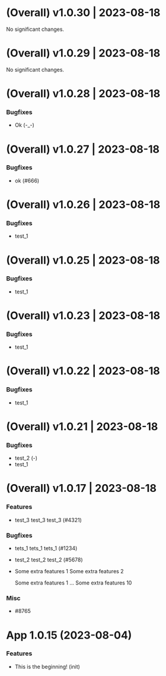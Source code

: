 (Overall) v1.0.30 | 2023-08-18
==============================

No significant changes.


(Overall) v1.0.29 | 2023-08-18
==============================

No significant changes.


(Overall) v1.0.28 | 2023-08-18
==============================

### Bugfixes

- Ok (-_-)


(Overall) v1.0.27 | 2023-08-18
==============================

### Bugfixes

- ok (#666)


(Overall) v1.0.26 | 2023-08-18
==============================

### Bugfixes

- test_1


(Overall) v1.0.25 | 2023-08-18
==============================

### Bugfixes

- test_1


(Overall) v1.0.23 | 2023-08-18
==============================

### Bugfixes

- test_1


(Overall) v1.0.22 | 2023-08-18
==============================

### Bugfixes

- test_1


(Overall) v1.0.21 | 2023-08-18
==============================

### Bugfixes

- test_2 (-)
- test_1


(Overall) v1.0.17 | 2023-08-18
==============================

### Features

- test_3 test_3 test_3 (#4321)

### Bugfixes

- tets_1 tets_1 tets_1 (#1234)
- test_2 test_2 test_2 (#5678)
- Some extra features 1
  Some extra features 2

  Some extra features 1
  ...
  Some extra features 10

### Misc

- #8765


# App 1.0.15 (2023-08-04)

### Features

- This is the beginning! (init)
